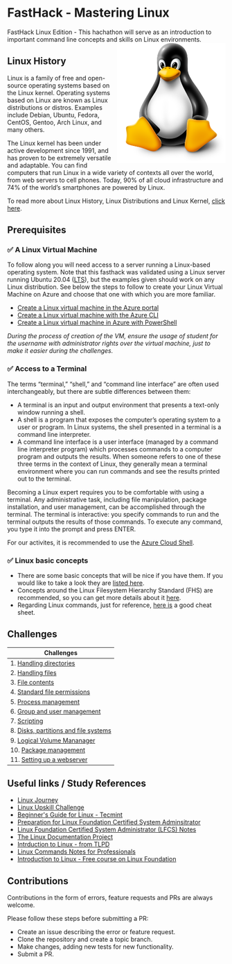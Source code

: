 # FastHack - Mastering Linux 
FastHack Linux Edition - This hachathon will serve as an introduction to important command line concepts and skills on Linux environments.
<img align="right" src="images/linuxpenguin.png" width="250"/>

## Linux History 

Linux is a family of free and open-source operating systems based on the Linux kernel. Operating systems based on Linux are known as Linux distributions or distros. Examples include Debian, Ubuntu, Fedora, CentOS, Gentoo, Arch Linux, and many others.

The Linux kernel has been under active development since 1991, and has proven to be extremely versatile and adaptable. You can find computers that run Linux in a wide variety of contexts all over the world, from web servers to cell phones. Today, 90% of all cloud infrastructure and 74% of the world’s smartphones are powered by Linux.

To read more about Linux History, Linux Distributions and Linux Kernel, [click here](/resources/linux-history.md).


## Prerequisites

### :white_check_mark: A Linux Virtual Machine

To follow along you will need access to a server running a Linux-based operating system. Note that this fasthack was validated using a Linux server running Ubuntu 20.04 ([LTS](https://ubuntu.com/about/release-cycle)), but the examples given should work on any Linux distribution. See below the steps to follow to create your Linux Virtual Machine on Azure and choose that one with which you are more familiar.
* [Create a Linux virtual machine in the Azure portal](https://docs.microsoft.com/en-us/azure/virtual-machines/linux/quick-create-portal)
* [Create a Linux virtual machine with the Azure CLI](https://docs.microsoft.com/en-us/azure/virtual-machines/linux/quick-create-cli)
* [Create a Linux virtual machine in Azure with PowerShell](https://docs.microsoft.com/en-us/azure/virtual-machines/linux/quick-create-powershell)

_During the process of creation of the VM, ensure the usage of student for the username with administrator rights over the virtual machine, just to make it easier during the challenges._

### :white_check_mark: Access to a Terminal

The terms “terminal,” “shell,” and “command line interface” are often used interchangeably, but there are subtle differences between them:

* A terminal is an input and output environment that presents a text-only window running a shell.
* A shell is a program that exposes the computer’s operating system to a user or program. In Linux systems, the shell presented in a terminal is a command line interpreter.
* A command line interface is a user interface (managed by a command line interpreter program) which processes commands to a computer program and outputs the results.
When someone refers to one of these three terms in the context of Linux, they generally mean a terminal environment where you can run commands and see the results printed out to the terminal. 

Becoming a Linux expert requires you to be comfortable with using a terminal. Any administrative task, including file manipulation, package installation, and user management, can be accomplished through the terminal. The terminal is interactive: you specify commands to run and the terminal outputs the results of those commands. To execute any command, you type it into the prompt and press ENTER.

For our activites, it is recommended to use the [Azure Cloud Shell](http://shell.azure.com/).

### :white_check_mark: Linux basic concepts

* There are some basic concepts that will be nice if you have them. If you would like to take a look they are [listed here](/resources/concepts.md).
* Concepts around the Linux Filesystem Hierarchy Standard (FHS) are recommended, so you can get more details about it [here](/resources/fhs.md).
* Regarding Linux commands, just for reference, [here is](/resources/commands.md) a good cheat sheet.

## Challenges

| Challenges |
|--------------|
| 1. [Handling directories](challenges/lab-working-directories.md)|
| 2. [Handling files](challenges/lab-working-files.md) |
| 3. [File contents](challenges/lab-file-contents.md) |
| 4. [Standard file permissions](challenges/lab-permissions.md) |
| 5. [Process management](challenges/lab-process-management.md) |
| 6. [Group and user management](challenges/lab-groups-and-users.md) |
| 7. [Scripting](challenges/lab-scripting.md) |
| 8. [Disks, partitions and file systems](challenges/lab-disks.md) |
| 9. [Logical Volume Mananager](challenges/lab-lvm.md) |
| 10. [Package management](challenges/lab-packages.md) |
| 11. [Setting up a webserver](challenges/lab-webserver.md) |



## Useful links / Study References

* [Linux Journey](https://linuxjourney.com/)
* [Linux Upskill Challenge](https://linuxupskillchallenge.org/)
* [Beginner's Guide for Linux - Tecmint](https://www.tecmint.com/free-online-linux-learning-guide-for-beginners/)
* [Preparation for Linux Foundation Certified System Adminsitrator](https://github.com/Bes0n/LFCS)
* [Linux Foundation Certified System Administrator (LFCS) Notes](https://github.com/simonesavi/lfcs)
* [The Linux Documentation Project](https://tldp.org/)
* [Intrduction to Linux - from TLPD](https://tldp.org/LDP/intro-linux/intro-linux.pdf)
* [Linux Commands Notes for Professionals](https://goalkicker.com/LinuxBook/LinuxNotesForProfessionals.pdf)
* [Introduction to Linux - Free course on Linux Foundation](https://training.linuxfoundation.org/training/introduction-to-linux/)

## Contributions
Contributions in the form of errors, feature requests and PRs are always welcome.

Please follow these steps before submitting a PR:

* Create an issue describing the error or feature request.
* Clone the repository and create a topic branch.
* Make changes, adding new tests for new functionality.
* Submit a PR.

